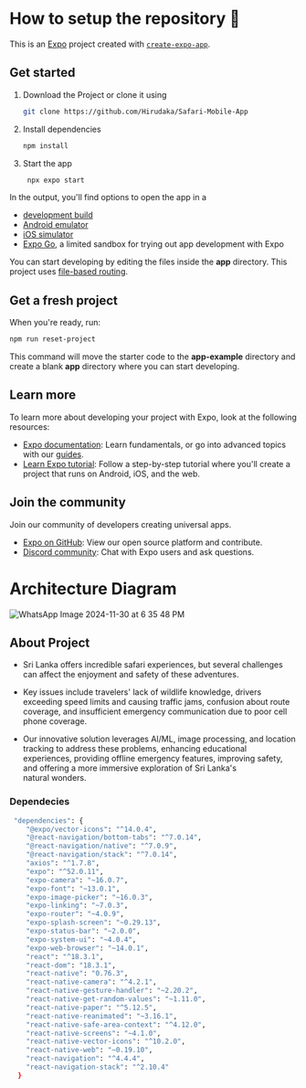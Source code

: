 # How to setup the repository 👋

This is an [Expo](https://expo.dev) project created with [`create-expo-app`](https://www.npmjs.com/package/create-expo-app).

## Get started
1. Download the Project or clone it using
   ```bash
   git clone https://github.com/Hirudaka/Safari-Mobile-App
   ```
   
2. Install dependencies

   ```bash
   npm install
   ```

3. Start the app

   ```bash
    npx expo start
   ```

In the output, you'll find options to open the app in a

- [development build](https://docs.expo.dev/develop/development-builds/introduction/)
- [Android emulator](https://docs.expo.dev/workflow/android-studio-emulator/)
- [iOS simulator](https://docs.expo.dev/workflow/ios-simulator/)
- [Expo Go](https://expo.dev/go), a limited sandbox for trying out app development with Expo

You can start developing by editing the files inside the **app** directory. This project uses [file-based routing](https://docs.expo.dev/router/introduction).

## Get a fresh project

When you're ready, run:

```bash
npm run reset-project
```

This command will move the starter code to the **app-example** directory and create a blank **app** directory where you can start developing.

## Learn more

To learn more about developing your project with Expo, look at the following resources:

- [Expo documentation](https://docs.expo.dev/): Learn fundamentals, or go into advanced topics with our [guides](https://docs.expo.dev/guides).
- [Learn Expo tutorial](https://docs.expo.dev/tutorial/introduction/): Follow a step-by-step tutorial where you'll create a project that runs on Android, iOS, and the web.

## Join the community

Join our community of developers creating universal apps.

- [Expo on GitHub](https://github.com/expo/expo): View our open source platform and contribute.
- [Discord community](https://chat.expo.dev): Chat with Expo users and ask questions.

# Architecture Diagram 
![WhatsApp Image 2024-11-30 at 6 35 48 PM](https://github.com/user-attachments/assets/af32a280-621a-4dd7-8824-8471ef5d0821)

## About Project

- Sri Lanka offers incredible safari experiences, but several challenges can affect the enjoyment and safety of these adventures. 

- Key issues include travelers' lack of wildlife knowledge, drivers exceeding speed limits and causing traffic jams, confusion about route coverage, and insufficient emergency communication due to poor cell phone coverage. 

- Our innovative solution leverages AI/ML, image processing, and location tracking to address these problems, enhancing educational experiences, providing offline emergency features, improving safety, and offering a more immersive exploration of Sri Lanka's natural wonders.

### Dependecies
```bash
 "dependencies": {
    "@expo/vector-icons": "^14.0.4",
    "@react-navigation/bottom-tabs": "^7.0.14",
    "@react-navigation/native": "^7.0.9",
    "@react-navigation/stack": "^7.0.14",
    "axios": "^1.7.8",
    "expo": "^52.0.11",
    "expo-camera": "~16.0.7",
    "expo-font": "~13.0.1",
    "expo-image-picker": "~16.0.3",
    "expo-linking": "~7.0.3",
    "expo-router": "~4.0.9",
    "expo-splash-screen": "~0.29.13",
    "expo-status-bar": "~2.0.0",
    "expo-system-ui": "~4.0.4",
    "expo-web-browser": "~14.0.1",
    "react": "^18.3.1",
    "react-dom": "18.3.1",
    "react-native": "0.76.3",
    "react-native-camera": "^4.2.1",
    "react-native-gesture-handler": "~2.20.2",
    "react-native-get-random-values": "~1.11.0",
    "react-native-paper": "^5.12.5",
    "react-native-reanimated": "~3.16.1",
    "react-native-safe-area-context": "^4.12.0",
    "react-native-screens": "~4.1.0",
    "react-native-vector-icons": "^10.2.0",
    "react-native-web": "~0.19.10",
    "react-navigation": "^4.4.4",
    "react-navigation-stack": "^2.10.4"
  }
```






